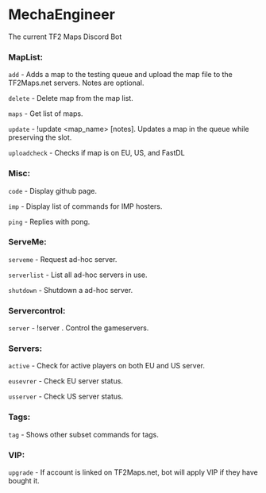 # MechaEngineer
The current TF2 Maps Discord Bot

### MapList:
`add`
        - Adds a map to the testing queue and upload the map file to the TF2Maps.net servers. Notes are optional.
        
`delete`
        - Delete map from the map list.
        
`maps`
        - Get list of maps.
        
`update`
        - !update <map_name> <link> [notes]. Updates a map in the queue while preserving the slot.
        
`uploadcheck`
        - Checks if map is on EU, US, and FastDL
        
### Misc:
`code`
        - Display github page.
        
`imp`
        - Display list of commands for IMP hosters.
        
`ping`
        - Replies with pong.
        
### ServeMe:
`serveme`
        - Request ad-hoc server.
        
`serverlist`
        - List all ad-hoc servers in use.
        
`shutdown`
        - Shutdown a ad-hoc server.

### Servercontrol:
`server`
        - !server <server> <command>. Control the gameservers.

### Servers:
`active`
        - Check for active players on both EU and US server.
        
`eusevrer`
        - Check EU server status.
        
`usserver`
        - Check US server status.
        
### Tags:
`tag`
        - Shows other subset commands for tags.
        
### VIP:
`upgrade`
        - If account is linked on TF2Maps.net, bot will apply VIP if they have bought it.
        
